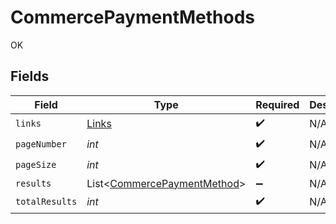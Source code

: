 # CommercePaymentMethods

OK


## Fields

| Field                                                                       | Type                                                                        | Required                                                                    | Description                                                                 |
| --------------------------------------------------------------------------- | --------------------------------------------------------------------------- | --------------------------------------------------------------------------- | --------------------------------------------------------------------------- |
| `links`                                                                     | [Links](../../models/shared/Links.md)                                       | :heavy_check_mark:                                                          | N/A                                                                         |
| `pageNumber`                                                                | *int*                                                                       | :heavy_check_mark:                                                          | N/A                                                                         |
| `pageSize`                                                                  | *int*                                                                       | :heavy_check_mark:                                                          | N/A                                                                         |
| `results`                                                                   | List<[CommercePaymentMethod](../../models/shared/CommercePaymentMethod.md)> | :heavy_minus_sign:                                                          | N/A                                                                         |
| `totalResults`                                                              | *int*                                                                       | :heavy_check_mark:                                                          | N/A                                                                         |